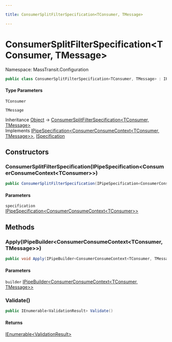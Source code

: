 ```yaml
---

title: ConsumerSplitFilterSpecification<TConsumer, TMessage>

---
```


# ConsumerSplitFilterSpecification\<TConsumer, TMessage\>

Namespace: MassTransit.Configuration

```csharp
public class ConsumerSplitFilterSpecification<TConsumer, TMessage> : IPipeSpecification<ConsumerConsumeContext<TConsumer, TMessage>>, ISpecification
```

#### Type Parameters

`TConsumer`<br/>

`TMessage`<br/>

Inheritance [Object](https://learn.microsoft.com/en-us/dotnet/api/system.object) → [ConsumerSplitFilterSpecification\<TConsumer, TMessage\>](../masstransit-configuration/consumersplitfilterspecification-2)<br/>
Implements [IPipeSpecification\<ConsumerConsumeContext\<TConsumer, TMessage\>\>](../../masstransit-abstractions/masstransit-configuration/ipipespecification-1), [ISpecification](../../masstransit-abstractions/masstransit/ispecification)

## Constructors

### **ConsumerSplitFilterSpecification(IPipeSpecification\<ConsumerConsumeContext\<TConsumer\>\>)**

```csharp
public ConsumerSplitFilterSpecification(IPipeSpecification<ConsumerConsumeContext<TConsumer>> specification)
```

#### Parameters

`specification` [IPipeSpecification\<ConsumerConsumeContext\<TConsumer\>\>](../../masstransit-abstractions/masstransit-configuration/ipipespecification-1)<br/>

## Methods

### **Apply(IPipeBuilder\<ConsumerConsumeContext\<TConsumer, TMessage\>\>)**

```csharp
public void Apply(IPipeBuilder<ConsumerConsumeContext<TConsumer, TMessage>> builder)
```

#### Parameters

`builder` [IPipeBuilder\<ConsumerConsumeContext\<TConsumer, TMessage\>\>](../../masstransit-abstractions/masstransit-configuration/ipipebuilder-1)<br/>

### **Validate()**

```csharp
public IEnumerable<ValidationResult> Validate()
```

#### Returns

[IEnumerable\<ValidationResult\>](https://learn.microsoft.com/en-us/dotnet/api/system.collections.generic.ienumerable-1)<br/>
